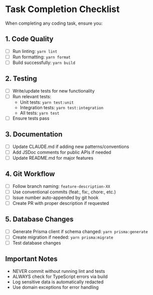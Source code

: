 # Task Completion Checklist

When completing any coding task, ensure you:

## 1. Code Quality

- [ ] Run linting: `yarn lint`
- [ ] Run formatting: `yarn format`
- [ ] Build successfully: `yarn build`

## 2. Testing

- [ ] Write/update tests for new functionality
- [ ] Run relevant tests:
  - Unit tests: `yarn test:unit`
  - Integration tests: `yarn test:integration`
  - All tests: `yarn test`
- [ ] Ensure tests pass

## 3. Documentation

- [ ] Update CLAUDE.md if adding new patterns/conventions
- [ ] Add JSDoc comments for public APIs if needed
- [ ] Update README.md for major features

## 4. Git Workflow

- [ ] Follow branch naming: `feature-description-XX`
- [ ] Use conventional commits (feat:, fix:, chore:, etc.)
- [ ] Issue number auto-appended by git hook
- [ ] Create PR with proper description if requested

## 5. Database Changes

- [ ] Generate Prisma client if schema changed: `yarn prisma:generate`
- [ ] Create migration if needed: `yarn prisma:migrate`
- [ ] Test database changes

## Important Notes

- NEVER commit without running lint and tests
- ALWAYS check for TypeScript errors via build
- Log sensitive data is automatically redacted
- Use domain exceptions for error handling
